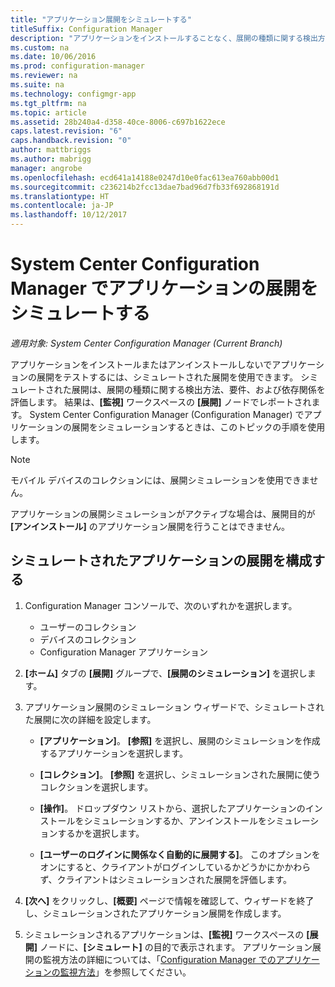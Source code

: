 ```yaml
---
title: "アプリケーション展開をシミュレートする"
titleSuffix: Configuration Manager
description: "アプリケーションをインストールすることなく、展開の種類に関する検出方法、要件、および依存関係を評価します。"
ms.custom: na
ms.date: 10/06/2016
ms.prod: configuration-manager
ms.reviewer: na
ms.suite: na
ms.technology: configmgr-app
ms.tgt_pltfrm: na
ms.topic: article
ms.assetid: 28b240a4-d358-40ce-8006-c697b1622ece
caps.latest.revision: "6"
caps.handback.revision: "0"
author: mattbriggs
ms.author: mabrigg
manager: angrobe
ms.openlocfilehash: ecd641a14188e0247d10e0fac613ea760abb00d1
ms.sourcegitcommit: c236214b2fcc13dae7bad96d7fb33f692868191d
ms.translationtype: HT
ms.contentlocale: ja-JP
ms.lasthandoff: 10/12/2017
---
```

# <a name="simulate-application-deployments-with-system-center-configuration-manager"></a>System Center Configuration Manager でアプリケーションの展開をシミュレートする

*適用対象: System Center Configuration Manager (Current Branch)*

アプリケーションをインストールまたはアンインストールしないでアプリケーションの展開をテストするには、シミュレートされた展開を使用できます。 シミュレートされた展開は、展開の種類に関する検出方法、要件、および依存関係を評価します。 結果は、**[監視]** ワークスペースの **[展開]** ノードでレポートされます。 System Center Configuration Manager (Configuration Manager) でアプリケーションの展開をシミュレーションするときは、このトピックの手順を使用します。  

> [!NOTE]  
> モバイル デバイスのコレクションには、展開シミュレーションを使用できません。  
>   
> アプリケーションの展開シミュレーションがアクティブな場合は、展開目的が **[アンインストール]** のアプリケーション展開を行うことはできません。  

## <a name="configure-a-simulated-application-deployment"></a>シミュレートされたアプリケーションの展開を構成する

1.  Configuration Manager コンソールで、次のいずれかを選択します。  
    -   ユーザーのコレクション  
    -   デバイスのコレクション  
    -   Configuration Manager アプリケーション  

2.  **[ホーム]** タブの **[展開]** グループで、**[展開のシミュレーション]** を選択します。  

3.  アプリケーション展開のシミュレーション ウィザードで、シミュレートされた展開に次の詳細を設定します。  

    -   **[アプリケーション]**。 **[参照]** を選択し、展開のシミュレーションを作成するアプリケーションを選択します。  

    -   **[コレクション]**。 **[参照]** を選択し、シミュレーションされた展開に使うコレクションを選択します。  

    -   **[操作]**。 ドロップダウン リストから、選択したアプリケーションのインストールをシミュレーションするか、アンインストールをシミュレーションするかを選択します。  

    -   **[ユーザーのログインに関係なく自動的に展開する]**。 このオプションをオンにすると、クライアントがログインしているかどうかにかかわらず、クライアントはシミュレーションされた展開を評価します。  

4.  **[次へ]** をクリックし、**[概要]** ページで情報を確認して、ウィザードを終了し、シミュレーションされたアプリケーション展開を作成します。  

5.  シミュレーションされるアプリケーションは、**[監視]** ワークスペースの **[展開]** ノードに、**[シミュレート]** の目的で表示されます。 アプリケーション展開の監視方法の詳細については、「[Configuration Manager でのアプリケーションの監視方法](../../apps/deploy-use/monitor-applications-from-the-console.md)」を参照してください。  
